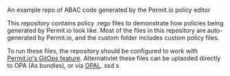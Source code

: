 An example repo of ABAC code generated by the Permit.io policy editor

This repository contains policy .rego files to demonstrate how policies being generated by Permit.io look like.
Most of the files in this repository are auto-generated by Permit.io, and the custom folder includes custom policy files.

To run these files, the repository should be configured to work with [Permit.io's GitOps feature](https://docs.permit.io/integrations/gitops/overview/).
Alternativlet these files can be uplaoded directly to OPA (As bundles), or via [OPAL](https://github.com/permitio/opal/).
ssd
s